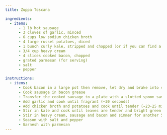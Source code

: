 ```yaml
---
title: Zuppa Toscana

ingredients:
  - items:
      - 1 lb hot sausage
      - 3 cloves of garlic, minced
      - 6 cups low sodium chicken broth
      - 4 large russet potatoes, diced
      - 1 bunch curly kale, stripped and chopped (or if you can find a good bag)
      - 3/4 cup heavy cream
      - 4 slices cooked bacon, chopped
      - grated parmesan (for serving)
      - salt
      - pepper

instructions:
  - items:
      - Cook bacon in a large pot then remove, let dry and brake into small pieces
      - Cook sausage in bacon grease
      - Transfer the cooked sausage to a plate with a slotted spoon saving the grease
      - Add garlic and cook until fragrant (~30 seconds)
      - Add chicken broth and potatoes and cook until tender (~23-25 minutes)
      - Stir in kale and cook until leaves are tender and bright green (~3 minutes)
      - Stir in heavy cream, sausage and bacon and simmer for another 5 minutes
      - Season with salt and pepper
      - Garnesh with parmesan
---
```


<Recipe />
